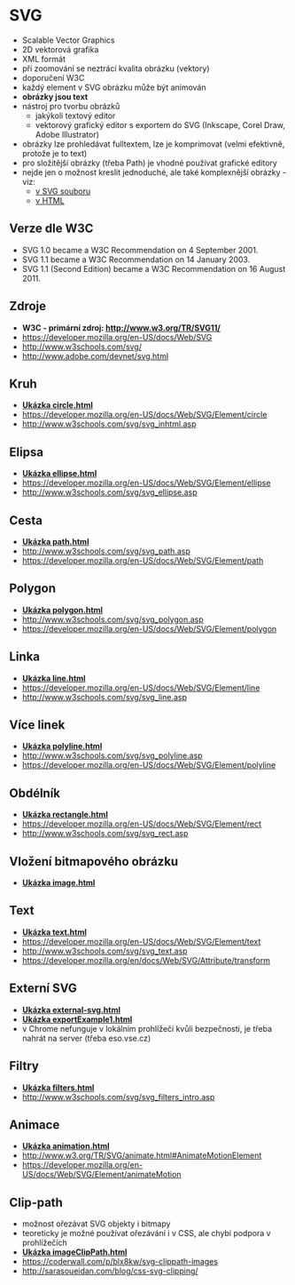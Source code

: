 # SVG

* Scalable Vector Graphics
* 2D vektorová grafika
* XML formát
* při zoomování se neztrácí kvalita obrázku (vektory)
* doporučení W3C
* každý element v SVG obrázku může být animován
* **obrázky jsou text**
* nástroj pro tvorbu obrázků
    * jakýkoli textový editor
    * vektorový grafický editor s exportem do SVG (Inkscape, Corel Draw, Adobe Illustrator)
* obrázky lze prohledávat fulltextem, lze je komprimovat (velmi efektivně, protože je to text)
* pro složitější obrázky (třeba Path) je vhodné používat grafické editory
* nejde jen o možnost kreslit jednoduché, ale také komplexnější obrázky - viz:
    * [v SVG souboru](./exportExample1.html)
    * [v HTML](exportExample2.html)


## Verze dle W3C

* SVG 1.0 became a W3C Recommendation on 4 September 2001.
* SVG 1.1 became a W3C Recommendation on 14 January 2003.
* SVG 1.1 (Second Edition) became a W3C Recommendation on 16 August 2011.


## Zdroje

* **W3C - primární zdroj: http://www.w3.org/TR/SVG11/**
* https://developer.mozilla.org/en-US/docs/Web/SVG
* http://www.w3schools.com/svg/
* http://www.adobe.com/devnet/svg.html

## Kruh

* [**Ukázka circle.html**](./circle.html)
* https://developer.mozilla.org/en-US/docs/Web/SVG/Element/circle
* http://www.w3schools.com/svg/svg_inhtml.asp


## Elipsa

* [**Ukázka ellipse.html**](./ellipse.html)
* https://developer.mozilla.org/en-US/docs/Web/SVG/Element/ellipse
* http://www.w3schools.com/svg/svg_ellipse.asp

## Cesta

* [**Ukázka path.html**](./path.html)
* http://www.w3schools.com/svg/svg_path.asp
* https://developer.mozilla.org/en-US/docs/Web/SVG/Element/path
		
## Polygon

* [**Ukázka polygon.html**](./polygon.html)
* http://www.w3schools.com/svg/svg_polygon.asp
* https://developer.mozilla.org/en-US/docs/Web/SVG/Element/polygon


## Linka

* [**Ukázka line.html**](./line.html)
* https://developer.mozilla.org/en-US/docs/Web/SVG/Element/line
* http://www.w3schools.com/svg/svg_line.asp

## Více linek

* [**Ukázka polyline.html**](./polyline.html)
* http://www.w3schools.com/svg/svg_polyline.asp
* https://developer.mozilla.org/en-US/docs/Web/SVG/Element/polyline

## Obdélník

* [**Ukázka rectangle.html**](./rectangle.html)
* https://developer.mozilla.org/en-US/docs/Web/SVG/Element/rect
* http://www.w3schools.com/svg/svg_rect.asp

## Vložení bitmapového obrázku

* [**Ukázka image.html**](./image.html)

## Text

* [**Ukázka text.html**](./text.html)
* https://developer.mozilla.org/en-US/docs/Web/SVG/Element/text
* http://www.w3schools.com/svg/svg_text.asp
* https://developer.mozilla.org/en/docs/Web/SVG/Attribute/transform

## Externí SVG

* [**Ukázka external-svg.html**](./external-svg.html)
* [**Ukázka exportExample1.html**](./exportExample1.html)
* v Chrome nefunguje v lokálním prohlížeči kvůli bezpečnosti, je třeba nahrát na server (třeba eso.vse.cz)

## Filtry

* [**Ukázka filters.html**](./filters.html)
* http://www.w3schools.com/svg/svg_filters_intro.asp

## Animace

* [**Ukázka animation.html**](./animation.html)
* http://www.w3.org/TR/SVG/animate.html#AnimateMotionElement
* https://developer.mozilla.org/en-US/docs/Web/SVG/Element/animateMotion

## Clip-path
* možnost ořezávat SVG objekty i bitmapy
* teoreticky je možné používat ořezávání i v CSS, ale chybí podpora v prohlížečích
* [**Ukázka imageClipPath.html**](./imageClipPath.html)
* https://coderwall.com/p/blx8kw/svg-clippath-images
* http://sarasoueidan.com/blog/css-svg-clipping/
